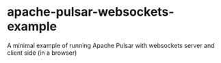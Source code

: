 # apache-pulsar-websockets-example
A minimal example of running Apache Pulsar with websockets server and client side (in a browser)
